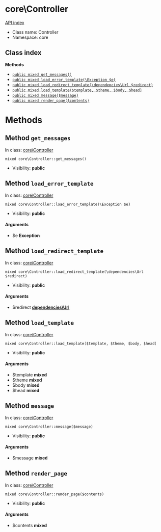 # core\Controller
[API index](../API-index.md)






* Class name: Controller
* Namespace: core




## Class index


**Methods**
* [`public mixed get_messages()`](#method-get_messages)
* [`public mixed load_error_template(\Exception $e)`](#method-load_error_template)
* [`public mixed load_redirect_template(\dependencies\Url $redirect)`](#method-load_redirect_template)
* [`public mixed load_template($template, $theme, $body, $head)`](#method-load_template)
* [`public mixed message($message)`](#method-message)
* [`public mixed render_page($contents)`](#method-render_page)









# Methods


## Method `get_messages`
In class: [core\Controller](#top)

```
mixed core\Controller::get_messages()
```





* Visibility: **public**



## Method `load_error_template`
In class: [core\Controller](#top)

```
mixed core\Controller::load_error_template(\Exception $e)
```





* Visibility: **public**

#### Arguments

* $e **Exception**



## Method `load_redirect_template`
In class: [core\Controller](#top)

```
mixed core\Controller::load_redirect_template(\dependencies\Url $redirect)
```





* Visibility: **public**

#### Arguments

* $redirect **[dependencies\Url](../dependencies/Url.md)**



## Method `load_template`
In class: [core\Controller](#top)

```
mixed core\Controller::load_template($template, $theme, $body, $head)
```





* Visibility: **public**

#### Arguments

* $template **mixed**
* $theme **mixed**
* $body **mixed**
* $head **mixed**



## Method `message`
In class: [core\Controller](#top)

```
mixed core\Controller::message($message)
```





* Visibility: **public**

#### Arguments

* $message **mixed**



## Method `render_page`
In class: [core\Controller](#top)

```
mixed core\Controller::render_page($contents)
```





* Visibility: **public**

#### Arguments

* $contents **mixed**


